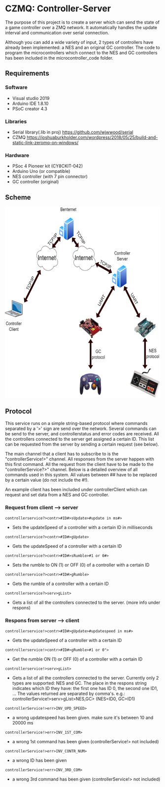 # CZMQ: Controller-Server
The purpose of this project is to create a server which can send the state of a game controller over a ZMQ network. It automatically handles the update interval and communication over serial connection.

Although you can add a wide variety of input, 2 types of controllers have already been implemented: a NES and an original GC controller. The code to program the microcontrollers which connect to the NES and GC controllers has been included in the microcontroller_code folder.

## Requirements

  ### Software
  * Visual studio 2019
  * Arduino IDE 1.8.10
  * PSoC creator 4.3
  
  ### Libraries
  * Serial library(.lib in proj)  https://github.com/wjwwood/serial
  * CZMQ                          https://joshuaburkholder.com/wordpress/2018/05/25/build-and-static-link-zeromq-on-windows/
  
  ### Hardware
  * PSoc 4 Pioneer kit (CY8CKIT-042)
  * Arduino Uno (or compatible)
  * NES controller (with 7 pin connector)
  * GC controller (original)
  

## Scheme
<p align="center"><img src="doc/overviewDiagram.png" alt=overView Diagram" height="621 width ="650></p>
  
## Protocol
This service runs on a simple string-based protocol where commands separated by a '>' sign are send over the network. Several commands can be send to the server, and controllerstatus and error codes are received. All the controllers connected to the server get assigned a certain ID. This list can be requested from the server by sending a certain request (see below).

The main channel that a client has to subscribe to is the "controllerService!>" channel. All responses from the server happen with this first command. All the request from the client have to be made to the "controllerService?>" channel. Below is a detailed overview of all commands used in this system. All values between ## have to be replaced by a certain value (do not include the #!).

An example client has been included under controllerClient which can request and set data from a NES and GC controller.

### Request from client --> server
```
controllerservice?>contr>#ID#>sUpdate>#update in ms#>
```
* Sets the updateSpeed of a controller with a certain ID in milliseconds<br>
```
controllerservice?>contr>#ID#>gUpdate>
```
* Gets the updateSpeed of a controller with a certain ID<br>
```
controllerservice?>contr>#ID#>sRumble>#1 or 0#>
```
* Sets the rumble to ON (1) or OFF (0) of a controller with a certain ID<br>
```
controllerservice?>contr>#ID#>gRumble>
```
* Gets the rumble of a controller with a certain ID<br>
```
controllerservice?>serv>gList>
```
* Gets a list of all the controllers connected to the server. (more info under respons)<br>

### Respons from server --> client
```
controllerservice!>contr>#ID#>gUpdate>#updatespeed in ms#>
```
* Gets the updateSpeed of a controller with a certain ID <br>
```
controllerservice!>contr>#ID#>gRumble>#1 or 0">
```
* Get the rumble ON (1) or OFF (0) of a controller with a certain ID<br>
```
controllerservice!>serv>gList>
```
* Gets a list of all the controllers connected to the server. Currently only 2 types are supported: NES and GC. 
The place in the respons string indicates which ID they have: the first one has ID 0, the second one ID1, ...
The values returned are separated by comma's. e.g.: controllerService!>serv>gList>NES,GC> (NES=ID0, GC=ID1)<br>
```
controllerService!>err>INV_UPD_SPEED>
```
* a wrong updatespeed has been given. make sure it's between 10 and 20000 ms
```
controllerService!>err>INV_1ST_COM>
```
* a wrong 1st command has been given (controllerService!> not included)
```
controllerService!>err>INV_CONTR_NUM>
```
* a wrong ID has been given
```
controllerService!>err>INV_3RD_COM>
```
* a wrong 3rd command has been given (controllerService!> not included)
